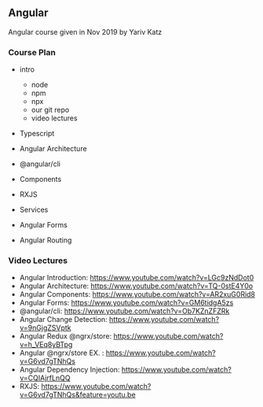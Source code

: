 ## Angular

Angular course given in Nov 2019 by Yariv Katz

### Course Plan

- intro
  - node
  - npm
  - npx
  - our git repo
  - video lectures

- Typescript

- Angular Architecture
 
- @angular/cli

- Components

- RXJS

- Services

- Angular Forms

- Angular Routing

### Video Lectures

- Angular Introduction: https://www.youtube.com/watch?v=LGc9zNdDot0
- Angular Architecture: https://www.youtube.com/watch?v=TQ-0stE4Y0o
- Angular Components: https://www.youtube.com/watch?v=AR2xuG0Rid8
- Angular Forms: https://www.youtube.com/watch?v=GM6tidgA5zs
- @angular/cli: https://www.youtube.com/watch?v=Ob7KZnZFZRk
- Angular Change Detection: https://www.youtube.com/watch?v=9nGjgZSVptk
- Angular Redux @ngrx/store: https://www.youtube.com/watch?v=h_VEq8yBTpg
- Angular @ngrx/store EX. : https://www.youtube.com/watch?v=G6vd7gTNhQs
- Angular Dependency Injection: https://www.youtube.com/watch?v=CQIAjrfLnQQ
- RXJS: https://www.youtube.com/watch?v=G6vd7gTNhQs&feature=youtu.be

